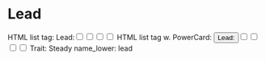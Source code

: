 # Lead

HTML list tag: <tr><td>Lead:</td><td><input type="checkbox" name="attr_lead" value="1"><span class="checkmark"></span></td><td><input type="checkbox" name="attr_lead" value="2"><span class="checkmark"></span></td><td><input type="checkbox" name="attr_lead" value="3"><span class="checkmark"></span></td><td><input type="checkbox" name="attr_lead" value="4"><span class="checkmark"></span></td></tr>
HTML list tag w. PowerCard: <tr><td><button class="txt-btn" type="roll" value="!power {{
--name|@{name} - Lead
--Result Set| [[ [$skill|XPND] @{BAMF|challenge}d@{lead}>4]]
--Hits|[^skill.ss]
--1s|[^skill.ones]
--format|skillcheck
}}">Lead:</button></td><td><input type="checkbox" name="attr_lead" value="6"><span class="checkmark"></span></td><td><input type="checkbox" name="attr_lead" value="8"><span class="checkmark"></span></td><td><input type="checkbox" name="attr_lead" value="10"><span class="checkmark"></span></td><td><input type="checkbox" name="attr_lead" value="12"><span class="checkmark"></span></td></tr>
Trait: Steady
name_lower: lead